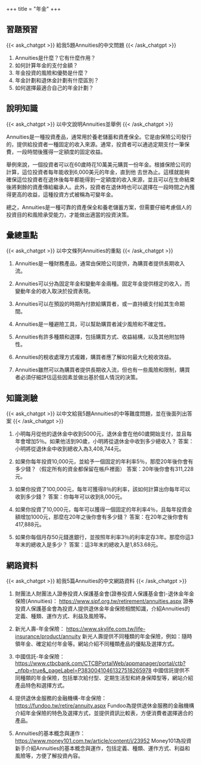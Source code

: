 +++
title = "年金"
+++
## 習題預習
{{< ask_chatgpt >}}
給我5題Annuities的中文問題
{{< /ask_chatgpt >}}



1. Annuities是什麼？它有什麼作用？
2. 如何計算年金的支付金額？
3. 年金投資的風險和優勢是什麼？
4. 年金計劃和退休金計劃有什麼區別？
5. 如何選擇最適合自己的年金計劃？   

## 說明知識
{{< ask_chatgpt >}}
以中文說明Annuities並舉例
{{< /ask_chatgpt >}}



Annuities是一種投資產品，通常用於養老儲蓄和資產保全。它是由保險公司發行的，提供給投資者一種固定的收入來源。通常，投資者可以通過定期支付一筆保費，一段時間後獲得一定額度的固定收益。

舉例來說，一個投資者可以在60歲時花10萬美元購買一份年金。根據保險公司的計算，這位投資者每年能收到6,000美元的年金，直到他 去世為止。這樣就能夠確保這位投資者在退休後每年都能得到一定額度的收入來源，並且可以在生命結束後將剩餘的資產傳給繼承人。此外，投資者在退休時也可以選擇在一段時間之內獲得更高的收益，這種投資方式被稱為可變年金。

總之，Annuities是一種可靠的資產保全和養老儲蓄方案，但需要仔細考慮個人的投資目的和風險承受能力，才能做出適當的投資決策。   

## 彙總重點
{{< ask_chatgpt >}}
以中文條列Annuities的重點
{{< /ask_chatgpt >}}



1. Annuities是一種財務產品，通常由保險公司提供，為購買者提供長期收入流。

2. Annuities可以分為固定年金和變動年金兩種。固定年金提供穩定的收入，而變動年金的收入取決於投資表現。

3. Annuities可以在預設的時期內付款給購買者，或一直持續支付給其生命期間。

4. Annuities是一種避險工具，可以幫助購買者減少風險和不確定性。 

5. Annuities有許多種類和選擇，包括購買方式、收益結構，以及其他附加特性。

6. Annuities的稅收處理方式複雜，購買者應了解如何最大化稅收效益。

7. Annuities雖然可以為購買者提供長期收入流，但也有一些風險和限制，購買者必須仔細評估這些因素並做出基於個人情況的決策。   

## 知識測驗
{{< ask_chatgpt >}}
以中文給我5題Annuities的中等難度問題，並在後面列出答案
{{< /ask_chatgpt >}}



1. 小明每月從他的退休金中收到5000元，退休金會在他60歲開始支付，並且每年會增加5％。如果他活到90歲，小明將從退休金中收到多少總收入？
答案：小明將從退休金中收到總收入為3,408,744元。

2. 如果你每年投資10,000元，並給予一個固定的年利率5％，那麼20年後你會有多少錢？（假定所有的資金都保留在帳戶裡面）
答案：20年後你會有311,228元。

3. 如果你投資了100,000元，每年可獲得8％的利率，該如何計算出你每年可以收到多少錢？
答案：你每年可以收到8,000元。

4. 如果你投資了10,000元，每年可以獲得一個固定的年利率4％，且每年投資金額增加1000元，那麼在20年之後你會有多少錢？
答案：在20年之後你會有417,888元。

5. 如果你每個月存50元錢進銀行，並按照年利率3％的利率定存3年。那麼你這3年末的總收入是多少？
答案：這3年末的總收入是1,853.68元。   

## 網路資料
{{< ask_chatgpt >}}
給我5篇Annuities的中文網路資料
{{< /ask_chatgpt >}}



1. 財團法人財團法人證券投資人保護基金會(證券投資人保護基金會)-退休金年金保險(Annuities)：
https://www.sipf.org.tw/retirement/annuities.aspx
證券投資人保護基金會為投資人提供退休金年金保險相關知識，介紹Annuities的定義、種類、運作方式、利益及風險等。

2. 新光人壽-年金保險：
https://www.skylife.com.tw/life-insurance/product/annuity
新光人壽提供不同種類的年金保險，例如：隨時領年金、確定給付年金等。網站介紹不同種類產品的優點及選擇方式。

3. 中國信託-年金保險：
https://www.ctbcbank.com/CTCBPortalWeb/appmanager/portal/ctb?_nfpb=true&_pageLabel=P38300410461327518265978
中國信託提供不同種類的年金保險，包括單次給付型、定期生活型和終身保障型等，網站介紹產品特色和選擇方式。

4. 提供退休金服務的金融機構-年金保險：
https://fundoo.tw/retire/annuity.aspx
Fundoo為提供退休金服務的金融機構介紹年金保險的特色及選擇方式，並提供資訊比較表，方便消費者選擇適合的產品。

5. Annuities的基本概念與運作：
https://www.money101.com.tw/article/content/i/23952
Money101為投資新手介紹Annuities的基本概念與運作，包括定義、種類、運作方式、利益和風險等，方便了解投資內容。   

